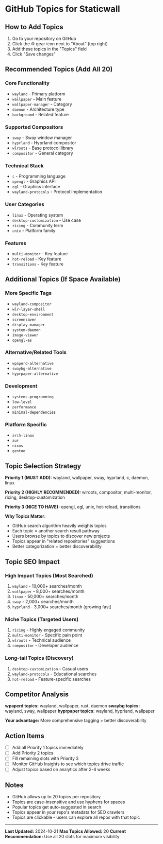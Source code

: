 # GitHub Topics for Staticwall

## How to Add Topics

1. Go to your repository on GitHub
2. Click the ⚙️ gear icon next to "About" (top right)
3. Add these topics in the "Topics" field
4. Click "Save changes"

## Recommended Topics (Add All 20)

### Core Functionality
- `wayland` - Primary platform
- `wallpaper` - Main feature
- `wallpaper-manager` - Category
- `daemon` - Architecture type
- `background` - Related feature

### Supported Compositors
- `sway` - Sway window manager
- `hyprland` - Hyprland compositor
- `wlroots` - Base protocol library
- `compositor` - General category

### Technical Stack
- `c` - Programming language
- `opengl` - Graphics API
- `egl` - Graphics interface
- `wayland-protocols` - Protocol implementation

### User Categories
- `linux` - Operating system
- `desktop-customization` - Use case
- `ricing` - Community term
- `unix` - Platform family

### Features
- `multi-monitor` - Key feature
- `hot-reload` - Key feature
- `transitions` - Key feature

## Additional Topics (If Space Available)

### More Specific Tags
- `wayland-compositor`
- `wlr-layer-shell`
- `desktop-environment`
- `screensaver`
- `display-manager`
- `system-daemon`
- `image-viewer`
- `opengl-es`

### Alternative/Related Tools
- `wpaperd-alternative`
- `swaybg-alternative`
- `hyprpaper-alternative`

### Development
- `systems-programming`
- `low-level`
- `performance`
- `minimal-dependencies`

### Platform Specific
- `arch-linux`
- `aur`
- `nixos`
- `gentoo`

## Topic Selection Strategy

**Priority 1 (MUST ADD):** wayland, wallpaper, sway, hyprland, c, daemon, linux

**Priority 2 (HIGHLY RECOMMENDED):** wlroots, compositor, multi-monitor, ricing, desktop-customization

**Priority 3 (NICE TO HAVE):** opengl, egl, unix, hot-reload, transitions

**Why Topics Matter:**
- GitHub search algorithm heavily weights topics
- Each topic = another search result pathway
- Users browse by topics to discover new projects
- Topics appear in "related repositories" suggestions
- Better categorization = better discoverability

## Topic SEO Impact

### High Impact Topics (Most Searched)
1. `wayland` - 10,000+ searches/month
2. `wallpaper` - 8,000+ searches/month
3. `linux` - 50,000+ searches/month
4. `sway` - 2,000+ searches/month
5. `hyprland` - 3,000+ searches/month (growing fast)

### Niche Topics (Targeted Users)
1. `ricing` - Highly engaged community
2. `multi-monitor` - Specific pain point
3. `wlroots` - Technical audience
4. `compositor` - Developer audience

### Long-tail Topics (Discovery)
1. `desktop-customization` - Casual users
2. `wayland-protocols` - Educational searches
3. `hot-reload` - Feature-specific searches

## Competitor Analysis

**wpaperd topics:** wayland, wallpaper, rust, daemon
**swaybg topics:** wayland, sway, wallpaper
**hyprpaper topics:** wayland, hyprland, wallpaper

**Your advantage:** More comprehensive tagging = better discoverability

## Action Items

- [ ] Add all Priority 1 topics immediately
- [ ] Add Priority 2 topics
- [ ] Fill remaining slots with Priority 3
- [ ] Monitor GitHub Insights to see which topics drive traffic
- [ ] Adjust topics based on analytics after 2-4 weeks

## Notes

- GitHub allows up to 20 topics per repository
- Topics are case-insensitive and use hyphens for spaces
- Popular topics get auto-suggested in search
- Topics appear in your repo's metadata for SEO crawlers
- Topics are clickable - users can explore all repos with that topic

---

**Last Updated:** 2024-10-21
**Max Topics Allowed:** 20
**Current Recommendation:** Use all 20 slots for maximum visibility